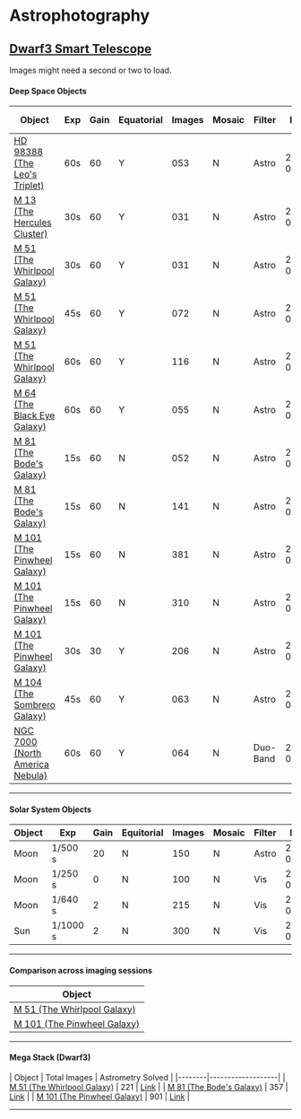 # Astrophotography

## [Dwarf3 Smart Telescope](https://dwarflab.com/)
Images might need a second or two to load.

#### Deep Space Objects

| Object                         | Exp | Gain | Equatorial | Images  | Mosaic | Filter    | Date           | Astrometry Solved | 
| ------------------------------ | --- | ---- | ---------- | ------- | ------ | --------- | -------------- | --- |
| [HD 98388 (The Leo's Triplet)](./dwarf3smarttelescope/AK_HD98388_53stack_60s_60gain_astro_eq_05212025.png) | 60s | 60 | Y | 053  | N  | Astro | 2025-05-21 | [Link](https://nova.astrometry.net/user_images/12789762#annotated) |
| [M 13 (The Hercules Cluster)](./dwarf3smarttelescope/AK_M13_31stack_30s_60gain_astro_eq_05212025.png) | 30s | 60 | Y | 031  | N  | Astro | 2025-05-21 | [Link](https://nova.astrometry.net/user_images/12789902#annotated) |
| [M 51 (The Whirlpool Galaxy)](./dwarf3smarttelescope/AK_M51_31stack_30s_60gain_astro_eq_05212025.png) | 30s | 60 | Y | 031  | N  | Astro | 2025-05-21 | |
| [M 51 (The Whirlpool Galaxy)](./dwarf3smarttelescope/AK_M51_72stack_45s_60gain_astro_eq_05212025.png) | 45s | 60 | Y | 072  | N  | Astro | 2025-05-21 | |
| [M 51 (The Whirlpool Galaxy)](./dwarf3smarttelescope/AK_M51_116stack_60s_60gain_astro_eq_05302025.png) | 60s | 60 | Y | 116  | N  | Astro | 2025-05-30 | [Link](https://nova.astrometry.net/user_images/12789690#annotated) |
| [M 64 (The Black Eye Galaxy)](./dwarf3smarttelescope/AK_M64_55stack_60s_60gain_astro_eq_05302025.png) | 60s | 60 | Y | 055  | N  | Astro | 2025-05-30 | [Link](https://nova.astrometry.net/user_images/12789919#annotated) |
| [M 81 (The Bode's Galaxy)](./dwarf3smarttelescope/AK_M81_M82_52stack_15s_60gain_astro_noeq_05042025.png) | 15s | 60 | N | 052  | N  | Astro | 2025-05-04 | |
| [M 81 (The Bode's Galaxy)](./dwarf3smarttelescope/AK_M81_M82_141stack_15s_60gain_astro_noeq_05072025.png) | 15s | 60 | N | 141  | N  | Astro | 2025-05-07 | [Link](https://nova.astrometry.net/user_images/12789767#annotated) |
| [M 101 (The Pinwheel Galaxy)](./dwarf3smarttelescope/AK_M101_381stack_15s_60gain_astro_noeq_05032025.png) | 15s | 60 | N | 381  | N  | Astro | 2025-05-03 | |
| [M 101 (The Pinwheel Galaxy)](./dwarf3smarttelescope/AK_M101_310stack_15s_60gain_astro_noeq_05092025.png) | 15s | 60 | N | 310  | N  | Astro | 2025-05-09 | |
| [M 101 (The Pinwheel Galaxy)](./dwarf3smarttelescope/AK_M101_206stack_30s_30gain_astro_eq_05202025.png) | 30s | 30 | Y | 206  | N  | Astro | 2025-05-20 | [Link](https://nova.astrometry.net/user_images/12789797#annotated) |
| [M 104 (The Sombrero Galaxy)](./dwarf3smarttelescope/AK_M104_63stack_45s_60gain_astro_eq_05212025.png) | 45s | 60 | Y | 063  | N  | Astro | 2025-05-21 | [Link](https://nova.astrometry.net/user_images/12789804#annotated) |
| [NGC 7000 (North America Nebula)](./dwarf3smarttelescope/AK_NGC7000_64stack_60s_60gain_duoband_eq_05312025.png)| 60s | 60   | Y      | 064  | N  | Duo-Band | 2025-05-31 | [Link](https://nova.astrometry.net/user_images/12789715#annotated)|

---

#### Solar System Objects

| Object | Exp        | Gain | Equitorial | Images | Mosaic | Filter | Date       |
| ------ | ---------- | ---- | ---------- | ------ | ------ | ------ | ---------- |
| Moon   | 1/500 s     | 20   | N          | 150    | N      | Astro  | 2025-05-07 |
| Moon   | 1/250 s     | 0    | N          | 100    | N      | Vis    | 2025-05-09 |
| Moon   | 1/640 s | 2    | N          | 215    | N      | Vis    | 2025-05-11 |
| Sun    | 1/1000 s     | 2    | N          | 300    | N      | Vis    | 2025-05-07 |

---

#### Comparison across imaging sessions
| Object | 
|--------|
| [M 51 (The Whirlpool Galaxy)](./dwarf3smarttelescope/AK_M51_comparison.png) |
| [M 101 (The Pinwheel Galaxy)](./dwarf3smarttelescope/AK_M101_comparison.png) |

---

#### Mega Stack (Dwarf3)
| Object | Total Images | Astrometry Solved |
|--------|-------------------|
| [M 51 (The Whirlpool Galaxy)](./dwarf3smarttelescope/AK_M51_megastack221.png) | 221  | [Link](https://nova.astrometry.net/user_images/12803800#annotated) |
| [M 81 (The Bode's Galaxy)](./dwarf3smarttelescope/AK_M81_megastack357.png) | 357 | [Link](https://nova.astrometry.net/user_images/12803774#annotated) |
| [M 101 (The Pinwheel Galaxy)](./dwarf3smarttelescope/AK_M101_megastack901.png) | 901 | [Link](https://nova.astrometry.net/user_images/12803795#annotated) |

---
